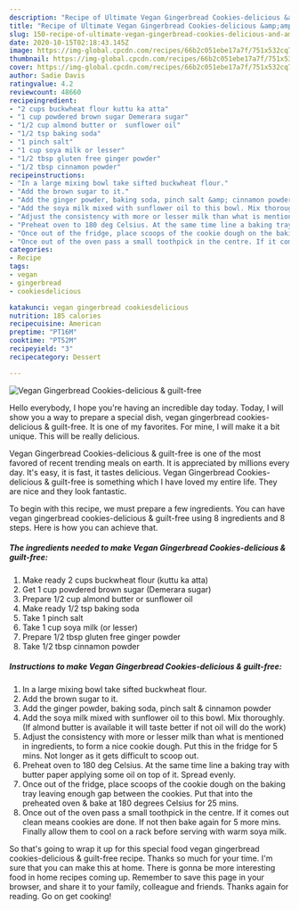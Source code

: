 ```yaml
---
description: "Recipe of Ultimate Vegan Gingerbread Cookies-delicious &amp;amp; guilt-free"
title: "Recipe of Ultimate Vegan Gingerbread Cookies-delicious &amp;amp; guilt-free"
slug: 150-recipe-of-ultimate-vegan-gingerbread-cookies-delicious-and-amp-guilt-free
date: 2020-10-15T02:18:43.145Z
image: https://img-global.cpcdn.com/recipes/66b2c051ebe17a7f/751x532cq70/vegan-gingerbread-cookies-delicious-guilt-free-recipe-main-photo.jpg
thumbnail: https://img-global.cpcdn.com/recipes/66b2c051ebe17a7f/751x532cq70/vegan-gingerbread-cookies-delicious-guilt-free-recipe-main-photo.jpg
cover: https://img-global.cpcdn.com/recipes/66b2c051ebe17a7f/751x532cq70/vegan-gingerbread-cookies-delicious-guilt-free-recipe-main-photo.jpg
author: Sadie Davis
ratingvalue: 4.2
reviewcount: 48660
recipeingredient:
- "2 cups buckwheat flour kuttu ka atta"
- "1 cup powdered brown sugar Demerara sugar"
- "1/2 cup almond butter or  sunflower oil"
- "1/2 tsp baking soda"
- "1 pinch salt"
- "1 cup soya milk or lesser"
- "1/2 tbsp gluten free ginger powder"
- "1/2 tbsp cinnamon powder"
recipeinstructions:
- "In a large mixing bowl take sifted buckwheat flour."
- "Add the brown sugar to it."
- "Add the ginger powder, baking soda, pinch salt &amp; cinnamon powder"
- "Add the soya milk mixed with sunflower oil to this bowl. Mix thoroughly. (If almond butter is available it will taste better if not oil will do the work)"
- "Adjust the consistency with more or lesser milk than what is mentioned in ingredients, to form a nice cookie dough. Put this in the fridge for 5 mins. Not longer as it gets difficult to scoop out."
- "Preheat oven to 180 deg Celsius. At the same time line a baking tray with butter paper applying some oil on top of it. Spread evenly."
- "Once out of the fridge, place scoops of the cookie dough on the baking tray leaving enough gap between the cookies. Put that into the preheated oven &amp; bake at 180 degrees Celsius for 25 mins."
- "Once out of the oven pass a small toothpick in the centre. If it comes out clean means cookies are done. If not then bake again for 5 more mins. Finally allow them to cool on a rack before serving with warm soya milk."
categories:
- Recipe
tags:
- vegan
- gingerbread
- cookiesdelicious

katakunci: vegan gingerbread cookiesdelicious 
nutrition: 185 calories
recipecuisine: American
preptime: "PT16M"
cooktime: "PT52M"
recipeyield: "3"
recipecategory: Dessert

---
```



![Vegan Gingerbread Cookies-delicious &amp; guilt-free](https://img-global.cpcdn.com/recipes/66b2c051ebe17a7f/751x532cq70/vegan-gingerbread-cookies-delicious-guilt-free-recipe-main-photo.jpg)

Hello everybody, I hope you're having an incredible day today. Today, I will show you a way to prepare a special dish, vegan gingerbread cookies-delicious &amp; guilt-free. It is one of my favorites. For mine, I will make it a bit unique. This will be really delicious.

Vegan Gingerbread Cookies-delicious &amp; guilt-free is one of the most favored of recent trending meals on earth. It is appreciated by millions every day. It's easy, it is fast, it tastes delicious. Vegan Gingerbread Cookies-delicious &amp; guilt-free is something which I have loved my entire life. They are nice and they look fantastic.




To begin with this recipe, we must prepare a few ingredients. You can have vegan gingerbread cookies-delicious &amp; guilt-free using 8 ingredients and 8 steps. Here is how you can achieve that.

<!--inarticleads1-->

##### The ingredients needed to make Vegan Gingerbread Cookies-delicious &amp; guilt-free:

1. Make ready 2 cups buckwheat flour (kuttu ka atta)
1. Get 1 cup powdered brown sugar (Demerara sugar)
1. Prepare 1/2 cup almond butter or  sunflower oil
1. Make ready 1/2 tsp baking soda
1. Take 1 pinch salt
1. Take 1 cup soya milk (or lesser)
1. Prepare 1/2 tbsp gluten free ginger powder
1. Take 1/2 tbsp cinnamon powder




<!--inarticleads2-->

##### Instructions to make Vegan Gingerbread Cookies-delicious &amp; guilt-free:

1. In a large mixing bowl take sifted buckwheat flour.
1. Add the brown sugar to it.
1. Add the ginger powder, baking soda, pinch salt &amp; cinnamon powder
1. Add the soya milk mixed with sunflower oil to this bowl. Mix thoroughly. (If almond butter is available it will taste better if not oil will do the work)
1. Adjust the consistency with more or lesser milk than what is mentioned in ingredients, to form a nice cookie dough. Put this in the fridge for 5 mins. Not longer as it gets difficult to scoop out.
1. Preheat oven to 180 deg Celsius. At the same time line a baking tray with butter paper applying some oil on top of it. Spread evenly.
1. Once out of the fridge, place scoops of the cookie dough on the baking tray leaving enough gap between the cookies. Put that into the preheated oven &amp; bake at 180 degrees Celsius for 25 mins.
1. Once out of the oven pass a small toothpick in the centre. If it comes out clean means cookies are done. If not then bake again for 5 more mins. Finally allow them to cool on a rack before serving with warm soya milk.




So that's going to wrap it up for this special food vegan gingerbread cookies-delicious &amp; guilt-free recipe. Thanks so much for your time. I'm sure that you can make this at home. There is gonna be more interesting food in home recipes coming up. Remember to save this page in your browser, and share it to your family, colleague and friends. Thanks again for reading. Go on get cooking!
